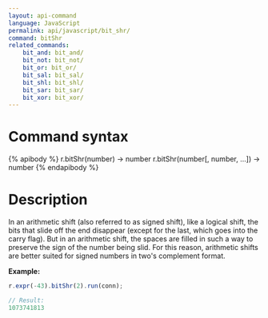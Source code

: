 ```yaml
---
layout: api-command
language: JavaScript
permalink: api/javascript/bit_shr/
command: bitShr
related_commands:
    bit_and: bit_and/
    bit_not: bit_not/
    bit_or: bit_or/
    bit_sal: bit_sal/
    bit_shl: bit_shl/
    bit_sar: bit_sar/
    bit_xor: bit_xor/
---
```


# Command syntax #

{% apibody %}
r.bitShr(number) &rarr; number
r.bitShr(number[, number, ...]) &rarr; number
{% endapibody %}

# Description #

In an arithmetic shift (also referred to as signed shift), like a logical shift, the bits that slide off the end disappear (except for the last, which goes into the carry flag). But in an arithmetic shift, the spaces are filled in such a way to preserve the sign of the number being slid. For this reason, arithmetic shifts are better suited for signed numbers in two's complement format.

__Example:__

```js
r.expr(-43).bitShr(2).run(conn);

// Result:
1073741813
```

